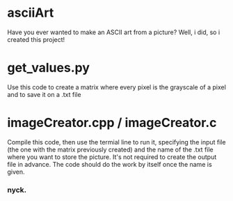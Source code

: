 # asciiArt
Have you ever wanted to make an ASCII art from a picture? Well, i did, so i created this project!
# get_values.py
Use this code to create a matrix where every pixel is the grayscale of a pixel and to save it on a .txt file
# imageCreator.cpp / imageCreator.c
Compile this code, then use the termial line to run it, specifying the input file (the one with the matrix previously created) and the name of the .txt file where you want to store the picture. It's not required to create the output file in advance. The code should do the work by itself once the name is given.

### nyck.
